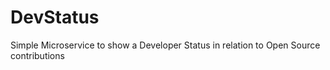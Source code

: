 # DevStatus
Simple Microservice to show a Developer Status in relation to Open Source contributions
